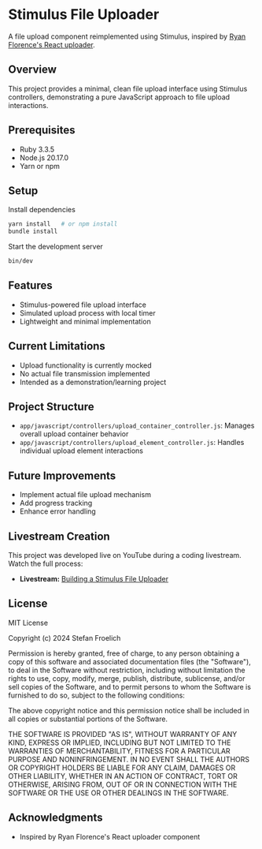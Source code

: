 # Stimulus File Uploader

A file upload component reimplemented using Stimulus, inspired by [Ryan Florence's React uploader](https://x.com/ryanflorence/status/1867399513352417547).

## Overview

This project provides a minimal, clean file upload interface using Stimulus controllers, demonstrating a pure JavaScript approach to file upload interactions.

## Prerequisites

- Ruby 3.3.5
- Node.js 20.17.0
- Yarn or npm

## Setup

Install dependencies
   ```bash
   yarn install   # or npm install
   bundle install
   ```

Start the development server
   ```bash
   bin/dev
   ```

## Features

- Stimulus-powered file upload interface
- Simulated upload process with local timer
- Lightweight and minimal implementation

## Current Limitations

- Upload functionality is currently mocked
- No actual file transmission implemented
- Intended as a demonstration/learning project

## Project Structure

- `app/javascript/controllers/upload_container_controller.js`: Manages overall upload container behavior
- `app/javascript/controllers/upload_element_controller.js`: Handles individual upload element interactions

## Future Improvements

- Implement actual file upload mechanism
- Add progress tracking
- Enhance error handling

## Livestream Creation

This project was developed live on YouTube during a coding livestream. Watch the full process:

- **Livestream:** [Building a Stimulus File Uploader](https://www.youtube.com/watch?v=eii87p_Dt_I)

## License

MIT License

Copyright (c) 2024 Stefan Froelich

Permission is hereby granted, free of charge, to any person obtaining a copy
of this software and associated documentation files (the "Software"), to deal
in the Software without restriction, including without limitation the rights
to use, copy, modify, merge, publish, distribute, sublicense, and/or sell
copies of the Software, and to permit persons to whom the Software is
furnished to do so, subject to the following conditions:

The above copyright notice and this permission notice shall be included in all
copies or substantial portions of the Software.

THE SOFTWARE IS PROVIDED "AS IS", WITHOUT WARRANTY OF ANY KIND, EXPRESS OR
IMPLIED, INCLUDING BUT NOT LIMITED TO THE WARRANTIES OF MERCHANTABILITY,
FITNESS FOR A PARTICULAR PURPOSE AND NONINFRINGEMENT. IN NO EVENT SHALL THE
AUTHORS OR COPYRIGHT HOLDERS BE LIABLE FOR ANY CLAIM, DAMAGES OR OTHER
LIABILITY, WHETHER IN AN ACTION OF CONTRACT, TORT OR OTHERWISE, ARISING FROM,
OUT OF OR IN CONNECTION WITH THE SOFTWARE OR THE USE OR OTHER DEALINGS IN THE
SOFTWARE.

## Acknowledgments

- Inspired by Ryan Florence's React uploader component
